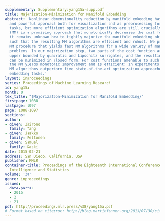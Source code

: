 ```yaml
---
supplementary: Supplementary:yang15a-supp.pdf
title: Majorization-Minimization for Manifold Embedding
abstract: 'Nonlinear dimensionality reduction by manifold embedding has become a popular
  and powerful approach both for visualization and as preprocessing for predictive
  tasks, but more efficient optimization algorithms are still crucially needed.  Majorization-Minimization
  (MM) is a promising approach that monotonically decreases the cost function, but
  it remains unknown how to tightly majorize the manifold embedding objective functions
  such that the resulting MM algorithms are efficient and robust. We propose a new
  MM procedure that yields fast MM algorithms for a wide variety of manifold embedding
  problems. In our majorization step, two parts of the cost function are respectively
  upper bounded by quadratic and Lipschitz surrogates, and the resulting upper bound
  can be minimized in closed form. For cost functions amenable to such QL-majorization,
  the MM yields monotonic improvement and is efficient: in experiments the newly developed
  MM algorithms outperform five state-of-the-art optimization approaches in manifold
  embedding tasks.'
layout: inproceedings
series: Proceedings of Machine Learning Research
id: yang15a
month: 0
tex_title: "{Majorization-Minimization for Manifold Embedding}"
firstpage: 1088
lastpage: 1097
page: 1088-1097
sections: 
author:
- given: Zhirong
  family: Yang
- given: Jaakko
  family: Peltonen
- given: Samuel
  family: Kaski
date: 2015-02-21
address: San Diego, California, USA
publisher: PMLR
container-title: Proceedings of the Eighteenth International Conference on Artificial
  Intelligence and Statistics
volume: '38'
genre: inproceedings
issued:
  date-parts:
  - 2015
  - 2
  - 21
pdf: http://proceedings.mlr.press/v38/yang15a.pdf
# Format based on citeproc: http://blog.martinfenner.org/2013/07/30/citeproc-yaml-for-bibliographies/
---
```

